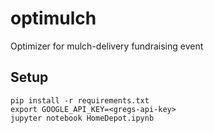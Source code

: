# optimulch
Optimizer for mulch-delivery fundraising event

## Setup
```
pip install -r requirements.txt
export GOOGLE_API_KEY=<gregs-api-key>
jupyter notebook HomeDepot.ipynb
```
